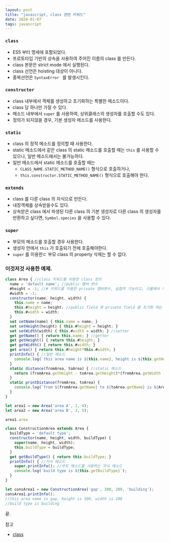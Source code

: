 ```yaml
---
layout: post
title: "javascript, class 관련 키워드"
date: 2020-01-07
tags: javascript
---
```



### `class`
- ES5 부터 명세에 포함되었다.
- 프로토타입 기반의 상속을 사용하여 주어진 이름의 class 를 만든다.
- class 본문은 strict mode 에서 실행된다.
- class 선언은 hoisting 대상이 아니다.
- 중복선언은 `SyntaxError ` 를 발생시킨다.

### `constructor`

- class 내부에서 객체를 생성하고 초기화하는 특별한 메소드이다.
- class 당 하나만 가질 수 있다.
- 메소드 내부에서 `super` 를 사용하여, 상위클래스의 생성자를 호출할 수도 있다.
- 정의가 되지않을 경우, 기본 생성자 메소드를 사용한다.

### `static`

- class 의 정적 메소드를 정의할 때 사용한다.
- static 메소드에서 같은 class 의 static 메소드를 호출할 때는 `this` 를 사용할 수 있으나, 일반 메소드에서는 불가능하다.
- 일반 메소드에서 static 메소드를 호출할 때는
  - `CLASS_NAME.STATIC_METHOD_NAME()` 형식으로 호출하거나,
  - `this.constructor.STATIC_METHOD_NAME()` 형식으로 호출해야 한다.

### `extends`
- class 를 다른 class 의 자식으로 만든다.
- 내장객체를 상속받을수도 있다.
- 상속받은 class 에서 파생된 다른 class 의 기본 생성자로 다른 class 의 생성자를 반환하고 싶다면, `Symbol.species` 을 사용할 수 있다.

### `super`
- 부모의 메소드를 호출할 경우 사용한다.
- 생성자 안에서 `this` 가 호출되기 전에 호출해야한다.
- `super` 를 이용한ㄷ 부모 class 의 property 삭제는 할 수 없다.

### 이것저것 사용한 예제.

``` javascript
class Area { //class 키워드를 이용한 class 정의
  name = 'default name'; //public 멤버 변수
  #height = -1; //# 키워드를 이용한 private 멤버변수, 실험적 기능이고, 크롬에서 작동함.
  #width = -1;
  constructor(name, height, width) {
    this.name = name;
    this.#height = height; //public field 와 private field 를 초기화 하는 방법 확인
    this.#width = width;
  }
  set setName(name) { this.name = name; }
  set setHeight(height) { this.#height = height; }
  set setWidth(width) { this.#width = width; } //setter
  get getName() { return this.name; } //getter
  get getHeight() { return this.#height; }
  get getWidth() { return this.#width; }
  get area() { return this.#height*this.#width; }
  printInfo() { //일반 메소드
    console.log(`this area name is ${this.name}, height is ${this.getHeight}, width is ${this.getWidth}`);
  }
  static distance(fromArea, toArea) { //static 메소드
    return (fromArea.getHeight - toArea.getHeight)*(fromArea.getWidth - toArea.getWidth);
  }
  static printDistance(fromArea, toArea) {
    console.log(`from ${fromArea.getName} to ${toArea.getName} is ${Area.distance(fromArea, toArea)}`);
  }
}

let area1 = new Area('area A', 2, 4);
let area2 = new Area('area B', 3, 5);

area1.area

class ConstructionArea extends Area {
  buildType = 'default type';
  constructor(name, height, width, buildType) {
    super(name, height, width);
    this.buildType = buildType;
  }
  get getBuildType() { return this.buildType; }
  printInfo() { //자식 메소드
    super.printInfo(); //부모 메소드를 사용하는 자식 메소드
    console.log(`build type is ${this.getBuildType}`);
  }
}

let consArea1 = new ConstructionArea('gap', 300, 200, 'building');
consArea1.printInfo();
//this area name is gap, height is 300, width is 200
//build type is building
```

끝.

참고
- [class](https://developer.mozilla.org/ko/docs/Web/JavaScript/Reference/Statements/class)
